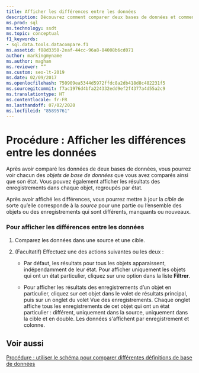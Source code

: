 ```yaml
---
title: Afficher les différences entre les données
description: Découvrez comment comparer deux bases de données et comment leurs objets de base de données diffèrent. Consultez comment afficher des enregistrements dans des objets et comment filtrer la vue.
ms.prod: sql
ms.technology: ssdt
ms.topic: conceptual
f1_keywords:
- sql.data.tools.datacompare.f1
ms.assetid: f88d3350-2eaf-44cc-96a8-84008b6cd071
author: markingmyname
ms.author: maghan
ms.reviewer: “”
ms.custom: seo-lt-2019
ms.date: 02/09/2017
ms.openlocfilehash: 750909ea5344d5972ffdc8a2db418d8c482231f5
ms.sourcegitcommit: f7ac1976d4bfa224332edd9ef2f4377a4d55a2c9
ms.translationtype: HT
ms.contentlocale: fr-FR
ms.lasthandoff: 07/02/2020
ms.locfileid: "85895761"
---
```

# <a name="how-to-view-data-differences"></a>Procédure : Afficher les différences entre les données

Après avoir comparé les données de deux bases de données, vous pourrez voir chacun des *objets de base de données* que vous avez comparés ainsi que son état. Vous pouvez également afficher les résultats des enregistrements dans chaque objet, regroupés par état.  
  
Après avoir affiché les différences, vous pourrez mettre à jour la *cible* de sorte qu’elle corresponde à la *source* pour une partie ou l’ensemble des objets ou des enregistrements qui sont différents, manquants ou nouveaux.  
  
### <a name="to-view-data-differences"></a>Pour afficher les différences entre les données  
  
1.  Comparez les données dans une source et une cible.  
  
2.  (Facultatif) Effectuez une des actions suivantes ou les deux :  
  
    -   Par défaut, les résultats pour tous les objets apparaissent, indépendamment de leur état. Pour afficher uniquement les objets qui ont un état particulier, cliquez sur une option dans la liste **Filtrer**.  
  
    -   Pour afficher les résultats des enregistrements d’un objet en particulier, cliquez sur cet objet dans le volet de résultats principal, puis sur un onglet du volet Vue des enregistrements. Chaque onglet affiche tous les enregistrements de cet objet qui ont un état particulier : différent, uniquement dans la source, uniquement dans la cible et en double. Les données s'affichent par enregistrement et colonne.  
  
## <a name="see-also"></a>Voir aussi  
[Procédure : utiliser le schéma pour comparer différentes définitions de base de données](../ssdt/how-to-use-schema-compare-to-compare-different-database-definitions.md)  
  
